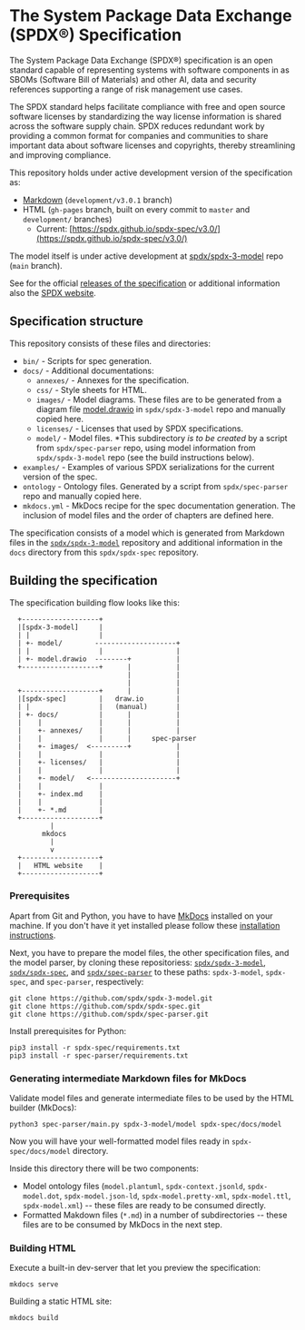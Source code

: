 # The System Package Data Exchange (SPDX®) Specification

The System Package Data Exchange (SPDX®) specification is an open standard
capable of representing systems with software components in as SBOMs
(Software Bill of Materials) and other AI, data and security references
supporting a range of risk management use cases.

The SPDX standard helps facilitate compliance with free and open source
software licenses by standardizing the way license information is shared across
the software supply chain. SPDX reduces redundant work by providing a common
format for companies and communities to share important data about software
licenses and copyrights, thereby streamlining and improving compliance.

This repository holds under active development version of the specification as:

- [Markdown](https://github.com/spdx/spdx-spec/tree/development/v3.0.1/docs)
  (`development/v3.0.1` branch)
- HTML (`gh-pages` branch, built on every commit to `master` and `development/`
  branches)
  - Current: [https://spdx.github.io/spdx-spec/v3.0/](https://spdx.github.io/spdx-spec/v3.0/)

The model itself is under active development at [spdx/spdx-3-model](https://github.com/spdx/spdx-3-model/)
repo (`main` branch).

See for the official
[releases of the specification](https://spdx.org/specifications)
or additional information also the [SPDX website](https://spdx.org).

## Specification structure

This repository consists of these files and directories:

- `bin/` - Scripts for spec generation.
- `docs/` - Additional documentations:
  - `annexes/` - Annexes for the specification.
  - `css/` - Style sheets for HTML.
  - `images/` - Model diagrams. These files are to be generated from a diagram
    file [model.drawio](https://github.com/spdx/spdx-3-model/blob/main/model.drawio)
    in `spdx/spdx-3-model` repo and manually copied here.
  - `licenses/` - Licenses that used by SPDX specifications.
  - `model/` - Model files. *This subdirectory _is to be created_ by a script
    from `spdx/spec-parser` repo, using model information from
    `spdx/spdx-3-model` repo (see the build instructions below).
- `examples/` - Examples of various SPDX serializations for the current version
  of the spec.
- `ontology` - Ontology files. Generated by a script from `spdx/spec-parser`
  repo and manually copied here.
- `mkdocs.yml` - MkDocs recipe for the spec documentation generation. The
  inclusion of model files and the order of chapters are defined here.

The specification consists of a model which is generated from Markdown files in
the [`spdx/spdx-3-model`](https://github.com/spdx/spdx-3-model) repository and
additional information in the `docs` directory from this `spdx/spdx-spec`
repository.

## Building the specification

The specification building flow looks like this:

```text
  +-------------------+
  |[spdx-3-model]     |
  | |                 |
  | +- model/        --------------------+
  | |                 |                  |
  | +- model.drawio  --------+           |
  +-------------------+      |           |
                             |           |
                             |           |
  +-------------------+      |           |
  |[spdx-spec]        |   draw.io        |
  | |                 |   (manual)       |
  | +- docs/          |      |           |
  |    |              |      |           |
  |    +- annexes/    |      |           |
  |    |              |      |     spec-parser
  |    +- images/  <---------+           |
  |    |              |                  |
  |    +- licenses/   |                  |
  |    |              |                  |
  |    +- model/   <---------------------+
  |    |              |
  |    +- index.md    |
  |    |              |
  |    +- *.md        |
  +-------------------+                         
          |                                     
        mkdocs                                  
          |                                     
          v                      
  +-------------------+                         
  |   HTML website    | 
  +-------------------+
```

### Prerequisites

Apart from Git and Python, you have to have [MkDocs](http://mkdocs.org)
installed on your machine. If you don't have it yet installed please follow
these [installation instructions](http://www.mkdocs.org/#installation).

Next, you have to prepare the model files, the other specification files,
and the model parser, by cloning these repositoriess:
[`spdx/spdx-3-model`](https://github.com/spdx/spdx-3-model),
[`spdx/spdx-spec`](https://github.com/spdx/spdx-spec), and
[`spdx/spec-parser`](https://github.com/spdx/spec-parser)
to these paths: `spdx-3-model`, `spdx-spec`, and `spec-parser`, respectively:

```shell
git clone https://github.com/spdx/spdx-3-model.git
git clone https://github.com/spdx/spdx-spec.git
git clone https://github.com/spdx/spec-parser.git
```

Install prerequisites for Python:

```shell
pip3 install -r spdx-spec/requirements.txt
pip3 install -r spec-parser/requirements.txt
```

### Generating intermediate Markdown files for MkDocs

Validate model files and generate intermediate files to be used by the HTML
builder (MkDocs):

```shell
python3 spec-parser/main.py spdx-3-model/model spdx-spec/docs/model
```

Now you will have your well-formatted model files ready in
`spdx-spec/docs/model` directory.

Inside this directory there will be two components:

- Model ontology files (`model.plantuml`, `spdx-context.jsonld`,
  `spdx-model.dot`, `spdx-model.json-ld`, `spdx-model.pretty-xml`,
  `spdx-model.ttl`, `spdx-model.xml`) -- these files are ready to be consumed
  directly.
- Formatted Makdown files (`*.md`) in a number of subdirectories -- these
  files are to be consumed by MkDocs in the next step.

### Building HTML

Execute a built-in dev-server that let you preview the specification:

```shell
mkdocs serve
```

Building a static HTML site:

```shell
mkdocs build
```
